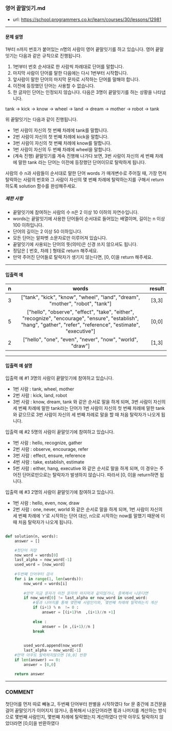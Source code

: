 ### 영어 끝말잇기.md

 - url: https://school.programmers.co.kr/learn/courses/30/lessons/12981
 
 --------
 
#### 문제 설명
1부터 n까지 번호가 붙어있는 n명의 사람이 영어 끝말잇기를 하고 있습니다. 영어 끝말잇기는 다음과 같은 규칙으로 진행됩니다.

1. 1번부터 번호 순서대로 한 사람씩 차례대로 단어를 말합니다.
2. 마지막 사람이 단어를 말한 다음에는 다시 1번부터 시작합니다.
3. 앞사람이 말한 단어의 마지막 문자로 시작하는 단어를 말해야 합니다.
4. 이전에 등장했던 단어는 사용할 수 없습니다.
5. 한 글자인 단어는 인정되지 않습니다.
다음은 3명이 끝말잇기를 하는 상황을 나타냅니다.

tank → kick → know → wheel → land → dream → mother → robot → tank

위 끝말잇기는 다음과 같이 진행됩니다.

 - 1번 사람이 자신의 첫 번째 차례에 tank를 말합니다.
 - 2번 사람이 자신의 첫 번째 차례에 kick을 말합니다.
 - 3번 사람이 자신의 첫 번째 차례에 know를 말합니다.
 - 1번 사람이 자신의 두 번째 차례에 wheel을 말합니다.
 - (계속 진행)
끝말잇기를 계속 진행해 나가다 보면, 3번 사람이 자신의 세 번째 차례에 말한 tank 라는 단어는 이전에 등장했던 단어이므로 탈락하게 됩니다.

사람의 수 n과 사람들이 순서대로 말한 단어 words 가 매개변수로 주어질 때, 가장 먼저 탈락하는 사람의 번호와 그 사람이 자신의 몇 번째 차례에 탈락하는지를 구해서 return 하도록 solution 함수를 완성해주세요.

##### 제한 사항
 - 끝말잇기에 참여하는 사람의 수 n은 2 이상 10 이하의 자연수입니다.
 - words는 끝말잇기에 사용한 단어들이 순서대로 들어있는 배열이며, 길이는 n 이상 100 이하입니다.
 - 단어의 길이는 2 이상 50 이하입니다.
 - 모든 단어는 알파벳 소문자로만 이루어져 있습니다.
 - 끝말잇기에 사용되는 단어의 뜻(의미)은 신경 쓰지 않으셔도 됩니다.
 - 정답은 [ 번호, 차례 ] 형태로 return 해주세요.
 - 만약 주어진 단어들로 탈락자가 생기지 않는다면, [0, 0]을 return 해주세요.
 
--------
 
#### 입출력 예
|n|words|result|
|:---:|:---:|:---:|
|3|["tank", "kick", "know", "wheel", "land", "dream", "mother", "robot", "tank"]|[3,3]|
|5|["hello", "observe", "effect", "take", "either", "recognize", "encourage", "ensure", "establish", "hang", "gather", "refer", "reference", "estimate", "executive"]|[0,0]|
|2|["hello", "one", "even", "never", "now", "world", "draw"]|[1,3]|
 
--------

#### 입출력 예 설명
입출력 예 #1
3명의 사람이 끝말잇기에 참여하고 있습니다.

 - 1번 사람 : tank, wheel, mother
 - 2번 사람 : kick, land, robot
 - 3번 사람 : know, dream, tank
와 같은 순서로 말을 하게 되며, 3번 사람이 자신의 세 번째 차례에 말한 tank라는 단어가 1번 사람이 자신의 첫 번째 차례에 말한 tank와 같으므로 3번 사람이 자신의 세 번째 차례로 말을 할 때 처음 탈락자가 나오게 됩니다.

입출력 예 #2
5명의 사람이 끝말잇기에 참여하고 있습니다.

 - 1번 사람 : hello, recognize, gather
 - 2번 사람 : observe, encourage, refer
 - 3번 사람 : effect, ensure, reference
 - 4번 사람 : take, establish, estimate
 - 5번 사람 : either, hang, executive
와 같은 순서로 말을 하게 되며, 이 경우는 주어진 단어로만으로는 탈락자가 발생하지 않습니다. 따라서 [0, 0]을 return하면 됩니다.

입출력 예 #3
2명의 사람이 끝말잇기에 참여하고 있습니다.

 - 1번 사람 : hello, even, now, draw
 - 2번 사람 : one, never, world
와 같은 순서로 말을 하게 되며, 1번 사람이 자신의 세 번째 차례에 'r'로 시작하는 단어 대신, n으로 시작하는 now를 말했기 때문에 이때 처음 탈락자가 나오게 됩니다.

```python

def solution(n, words):
    answer = []

    #첫단어 저장
    now_word = words[0]
    last_alpha = now_word[-1]
    used_word = [now_word]
    
    #두번째 단어부터 검사
    for i in range(1, len(words)):
        now_word = words[i]
        
        #만약 지금 문자가 이전 문자의 마지막과 같지않거나, 중복해서 나온다면
        if now_word[0] != last_alpha or now_word in used_word:
            #몫과 나머지를 통해 몇번째 사람인지와, 몇번째 차례에 탈락하는지 계산
            if (i+1) % n  != 0 :
                answer = [(i+1)%n  ,(i+1)//n +1]
                
            else :
                answer = [n ,(i+1)//n ]
            break
            
        
        used_word.append(now_word)
        last_alpha = now_word[-1]
    #만약 아무도 탈락하지않으면 [0,0] 반환
    if len(answer) == 0:
        answer = [0,0]
    
    return answer

```

------
### COMMENT
첫단어를 먼저 따로 빼놓고, 두번째 단어부터 판별을 시작하였다
for 문 중간에 조건문을 걸어 끝말잇기가 이어지지 않거나, 중복해서 나온단어라면 
몫과 나머지를 계산하는 방식으로 몇번째 사람인지, 몇번째 차례에 탈락했는지 계산하였다
만약 아무도 탈락하지 않았더라면 [0,0]을 반환하였다



